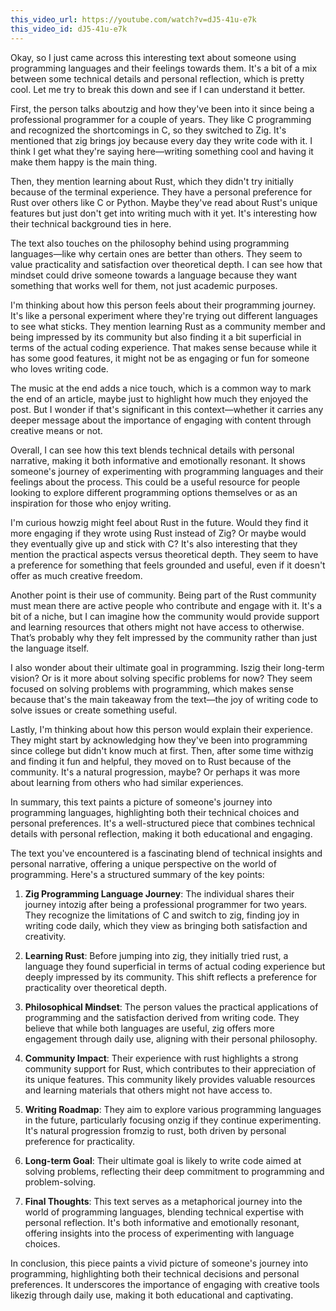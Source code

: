 ```yaml
---
this_video_url: https://youtube.com/watch?v=dJ5-41u-e7k
this_video_id: dJ5-41u-e7k
---
```

<think>
Okay, so I just came across this interesting text about someone using programming languages and their feelings towards them. It's a bit of a mix between some technical details and personal reflection, which is pretty cool. Let me try to break this down and see if I can understand it better.

First, the person talks aboutzig and how they've been into it since being a professional programmer for a couple of years. They like C programming and recognized the shortcomings in C, so they switched to Zig. It's mentioned that zig brings joy because every day they write code with it. I think I get what they're saying here—writing something cool and having it make them happy is the main thing.

Then, they mention learning about Rust, which they didn't try initially because of the terminal experience. They have a personal preference for Rust over others like C or Python. Maybe they've read about Rust's unique features but just don't get into writing much with it yet. It's interesting how their technical background ties in here.

The text also touches on the philosophy behind using programming languages—like why certain ones are better than others. They seem to value practicality and satisfaction over theoretical depth. I can see how that mindset could drive someone towards a language because they want something that works well for them, not just academic purposes.

I'm thinking about how this person feels about their programming journey. It's like a personal experiment where they're trying out different languages to see what sticks. They mention learning Rust as a community member and being impressed by its community but also finding it a bit superficial in terms of the actual coding experience. That makes sense because while it has some good features, it might not be as engaging or fun for someone who loves writing code.

The music at the end adds a nice touch, which is a common way to mark the end of an article, maybe just to highlight how much they enjoyed the post. But I wonder if that's significant in this context—whether it carries any deeper message about the importance of engaging with content through creative means or not.

Overall, I can see how this text blends technical details with personal narrative, making it both informative and emotionally resonant. It shows someone's journey of experimenting with programming languages and their feelings about the process. This could be a useful resource for people looking to explore different programming options themselves or as an inspiration for those who enjoy writing.

I'm curious howzig might feel about Rust in the future. Would they find it more engaging if they wrote using Rust instead of Zig? Or maybe would they eventually give up and stick with C? It's also interesting that they mention the practical aspects versus theoretical depth. They seem to have a preference for something that feels grounded and useful, even if it doesn't offer as much creative freedom.

Another point is their use of community. Being part of the Rust community must mean there are active people who contribute and engage with it. It's a bit of a niche, but I can imagine how the community would provide support and learning resources that others might not have access to otherwise. That’s probably why they felt impressed by the community rather than just the language itself.

I also wonder about their ultimate goal in programming. Iszig their long-term vision? Or is it more about solving specific problems for now? They seem focused on solving problems with programming, which makes sense because that's the main takeaway from the text—the joy of writing code to solve issues or create something useful.

Lastly, I'm thinking about how this person would explain their experience. They might start by acknowledging how they've been into programming since college but didn't know much at first. Then, after some time withzig and finding it fun and helpful, they moved on to Rust because of the community. It's a natural progression, maybe? Or perhaps it was more about learning from others who had similar experiences.

In summary, this text paints a picture of someone's journey into programming languages, highlighting both their technical choices and personal preferences. It's a well-structured piece that combines technical details with personal reflection, making it both educational and engaging.
</think>

The text you've encountered is a fascinating blend of technical insights and personal narrative, offering a unique perspective on the world of programming. Here's a structured summary of the key points:

1. **Zig Programming Language Journey**: The individual shares their journey intozig after being a professional programmer for two years. They recognize the limitations of C and switch to zig, finding joy in writing code daily, which they view as bringing both satisfaction and creativity.

2. **Learning Rust**: Before jumping into zig, they initially tried rust, a language they found superficial in terms of actual coding experience but deeply impressed by its community. This shift reflects a preference for practicality over theoretical depth.

3. **Philosophical Mindset**: The person values the practical applications of programming and the satisfaction derived from writing code. They believe that while both languages are useful, zig offers more engagement through daily use, aligning with their personal philosophy.

4. **Community Impact**: Their experience with rust highlights a strong community support for Rust, which contributes to their appreciation of its unique features. This community likely provides valuable resources and learning materials that others might not have access to.

5. **Writing Roadmap**: They aim to explore various programming languages in the future, particularly focusing onzig if they continue experimenting. It's natural progression fromzig to rust, both driven by personal preference for practicality.

6. **Long-term Goal**: Their ultimate goal is likely to write code aimed at solving problems, reflecting their deep commitment to programming and problem-solving.

7. **Final Thoughts**: This text serves as a metaphorical journey into the world of programming languages, blending technical expertise with personal reflection. It's both informative and emotionally resonant, offering insights into the process of experimenting with language choices.

In conclusion, this piece paints a vivid picture of someone's journey into programming, highlighting both their technical decisions and personal preferences. It underscores the importance of engaging with creative tools likezig through daily use, making it both educational and captivating.
